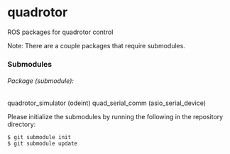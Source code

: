 quadrotor
=========

ROS packages for quadrotor control

Note: There are a couple packages that require submodules.

### Submodules
###### Package (submodule):
quadrotor_simulator (odeint)
quad_serial_comm (asio_serial_device)

Please initialize the submodules by running the following in the repository directory:

    $ git submodule init
    $ git submodule update

